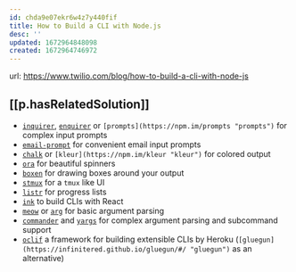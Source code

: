 ```yaml
---
id: chda9e07ekr6w4z7y440fif
title: How to Build a CLI with Node.js
desc: ''
updated: 1672964848098
created: 1672964746972
---
```


url: https://www.twilio.com/blog/how-to-build-a-cli-with-node-js

## [[p.hasRelatedSolution]]

-   [`inquirer`](http://npm.im/inquirer "inquirer"), [`enquirer`](http://npm.im/enquirer "enquirer") or `[prompts](https://npm.im/prompts "prompts")` for complex input prompts
-   [`email-prompt`](http://npm.im/email-prompt "email-prompt") for convenient email input prompts
-   [`chalk`](http://npm.im/chalk "chalk") or `[kleur](https://npm.im/kleur "kleur")` for colored output
-   [`ora`](http://npm.im/ora "ora") for beautiful spinners
-   [`boxen`](http://npm.im/boxen "boxen") for drawing boxes around your output
-   [`stmux`](http://npm.im/stmux "stmux") for a `tmux` like UI
-   [`listr`](http://npm.im/listr "listr") for progress lists
-   [`ink`](http://npm.im/ink "ink") to build CLIs with React
-   [`meow`](http://npm.im/meow "meow") or [`arg`](http://npm.im/arg "arg") for basic argument parsing
-   [`commander`](http://npm.im/commander "commander") and [`yargs`](https://www.npmjs.com/package/yargs "yargs") for complex argument parsing and subcommand support
-   [`oclif`](https://oclif.io/ "Open CLI Framework (oclif)") a framework for building extensible CLIs by Heroku (`[gluegun](https://infinitered.github.io/gluegun/#/ "gluegun")` as an alternative)

